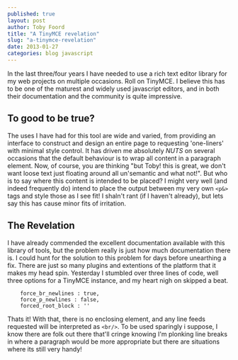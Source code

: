 ```yaml
---
published: true
layout: post
author: Toby Foord
title: "A TinyMCE revelation"
slug: "a-tinymce-revelation"
date: 2013-01-27
categories: blog javascript
---
```


In the last three/four years I have needed to use a rich text editor library for my web projects on multiple occasions. Roll on TinyMCE. I believe this has to be one of the maturest and widely used javascript editors, and in both their documentation and the community is quite impressive.

To good to be true?
---
The uses I have had for this tool are wide and varied, from providing an interface to construct and design an entire page to requesting 'one-liners' with minimal style control. It has driven me absolutely _NUTS_ on several occasions that the default behaviour is to wrap all content in a paragraph element. Now, of course, you are thinking "but Toby! this is great, we don't want loose text just floating around all un'semantic and what not!". But who is to say where this content is intended to be placed? I might very well (and indeed frequently do) intend to place the output between my very own `<p&>` tags and style those as I see fit! I shaln't rant (if I haven't already), but lets say this has cause minor fits of irritation.

The Revelation
---
I have already commended the excellent documentation available with this library of tools, but the problem really is just how much documentation there is. I could hunt for the solution to this problem for days before unearthing a fix. There are just so many plugins and extentions of the platform that it makes my head spin.
Yesterday I stumbled over three lines of code, well three options for a TinyMCE instance, and my heart nigh on skipped a beat.

```
	force_br_newlines : true,
	force_p_newlines : false,
	forced_root_block : ''
```

Thats it! With that, there is no enclosing element, and any line feeds requested will be interpreted as `<br/>`. To be used sparingly i suppose, I know there are folk out there that'll cringe knowing I'm plonking line breaks in where a paragraph would be more appropriate but there are situations where its still very handy!
